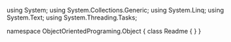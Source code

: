 ﻿using System;
using System.Collections.Generic;
using System.Linq;
using System.Text;
using System.Threading.Tasks;

namespace ObjectOrientedPrograming.Object
{
    class Readme
    {
    }
}
